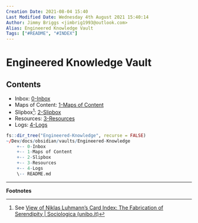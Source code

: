 ```yaml
---
Creation Date: 2021-08-04 15:40
Last Modified Date: Wednesday 4th August 2021 15:40:14
Author: Jimmy Briggs <jimbrig1993@outlook.com>
Alias: Engineered Knowledge Vault
Tags: ["#README", "#INDEX"]
---
```


# Engineered Knowledge Vault

## Contents

- Inbox: [0-Inbox](./0-Inbox/README.md)
- Maps of Content: [1-Maps of Content](1-Maps-of-Content/README.md)
- Slipbox[^1]:  [2-Slipbox](./2-Slipbox/README.md)
- Resources: [3-Resources](./3-Resources/README.md)
- Logs: [4-Logs](./4-Logs/README.md)

```R
fs::dir_tree("Engineered-Knowledge", recurse = FALSE)
~/Dev/docs/obsidian/vaults/Engineered-Knowledge
	+-- 0-Inbox
	+-- 1-Maps of Content
	+-- 2-Slipbox
	+-- 3-Resources
	+-- 4-Logs
	\-- README.md
```


***

**Footnotes**


[^1]: See [View of Niklas Luhmann’s Card Index: The Fabrication of Serendipity | Sociologica (unibo.it)](https://sociologica.unibo.it/article/view/8350/8270)